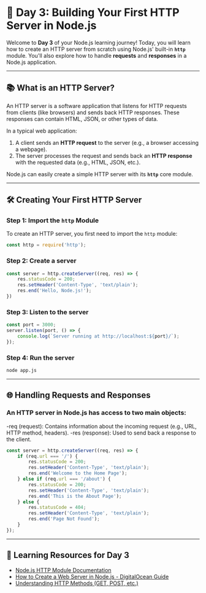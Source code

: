# 📅 Day 3: Building Your First HTTP Server in Node.js

Welcome to **Day 3** of your Node.js learning journey! Today, you will learn how to create an HTTP server from scratch using Node.js' built-in **`http`** module. You'll also explore how to handle **requests** and **responses** in a Node.js application.

---

## 📚 **What is an HTTP Server?**

An HTTP server is a software application that listens for HTTP requests from clients (like browsers) and sends back HTTP responses. These responses can contain HTML, JSON, or other types of data.

In a typical web application:
1. A client sends an **HTTP request** to the server (e.g., a browser accessing a webpage).
2. The server processes the request and sends back an **HTTP response** with the requested data (e.g., HTML, JSON, etc.).

Node.js can easily create a simple HTTP server with its **`http`** core module.

---

## 🛠 **Creating Your First HTTP Server**

### Step 1: Import the `http` Module

To create an HTTP server, you first need to import the `http` module:

```javascript
const http = require('http');
```
### Step 2: Create a server

```javascript
const server = http.createServer((req, res) => {
    res.statusCode = 200;
    res.setHeader('Content-Type', 'text/plain');
    res.end('Hello, Node.js!');
})
```
### Step 3: Listen to the server
```javascript
const port = 3000;
server.listen(port, () => {
    console.log(`Server running at http://localhost:${port}/`);
});
```
### Step 4: Run the server
```bash
node app.js
```
---

## 🌐 **Handling Requests and Responses**
### An HTTP server in Node.js has access to two main objects:
-req (request): Contains information about the incoming request (e.g., URL, HTTP method, headers).
-res (response): Used to send back a response to the client.
```javascript 
const server = http.createServer((req, res) => {
    if (req.url === '/') {
        res.statusCode = 200;
        res.setHeader('Content-Type', 'text/plain');
        res.end('Welcome to the Home Page');
    } else if (req.url === '/about') {
        res.statusCode = 200;
        res.setHeader('Content-Type', 'text/plain');
        res.end('This is the About Page');
    } else {
        res.statusCode = 404;
        res.setHeader('Content-Type', 'text/plain');
        res.end('Page Not Found');
    }
});
```
---

## 🚀 **Learning Resources for Day 3**
- [Node.js HTTP Module Documentation](https://nodejs.org/api/http.html)
- [How to Create a Web Server in Node.js - DigitalOcean Guide](https://www.digitalocean.com/community/tutorials/how-to-create-a-web-server-in-node-js-with-the-http-module/)
- [Understanding HTTP Methods (GET, POST, etc.)](https://developer.mozilla.org/en-US/docs/Web/HTTP/Methods)



